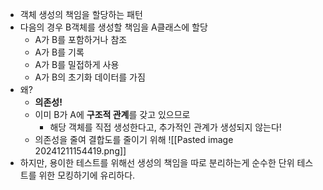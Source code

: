 - 객체 생성의 책임을 할당하는 패턴
- 다음의 경우 B객체를 생성할 책임을 A클래스에 할당
    - A가 B를 포함하거나 참조
    - A가 B를 기록
    - A가 B를 밀접하게 사용
    - A가 B의 초기화 데이터를 가짐
- 왜?
	- **의존성!**
	- 이미 B가 A에 **구조적 관계**를 갖고 있으므로
		- 해당 객체를 직접 생성한다고, 추가적인 관계가 생성되지 않는다!
	- 의존성을 줄여 결합도를 줄이기 위해
![[Pasted image 20241211154419.png]]
- 하지만, 용이한 테스트를 위해선 생성의 책임을 따로 분리하는게 순수한 단위 테스트를 위한 모킹하기에 유리하다.